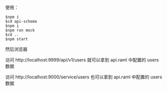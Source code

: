 
使用：

```
$npm i
$cd api-schema
$npm i
$npm run mock
$cd ..
$npm start
```

然后浏览器 

访问 http://localhost:9999/api/v1/users 就可以拿到 api.raml 中配置的 users 数据

访问 http://localhost:9000/service/users 也可以拿到 api.raml 中配置的 users 数据
